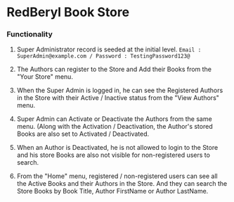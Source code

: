 # RedBeryl Book Store

### Functionality

1. Super Administrator record is seeded at the initial level. 
`Email : SuperAdmin@example.com / Password : TestingPassword123@`

2. The Authors can register to the Store and Add their Books from the "Your Store" menu.

3. When the Super Admin is logged in, he can see the Registered Authors in the Store with their Active / Inactive status from the "View Authors" menu. 

4. Super Admin can Activate or Deactivate the Authors from the same menu. (Along with the Activation / Deactivation, the Author's stored Books are also set to Activated / Deactivated.

5. When an Author is Deactivated, he is not allowed to login to the Store and his store Books are also not visible for non-registered users to search.

6. From the "Home" menu, registered / non-registered users can see all the Active Books and their Authors in the Store. And they can search the Store Books by Book Title, Author FirstName or Author LastName.
